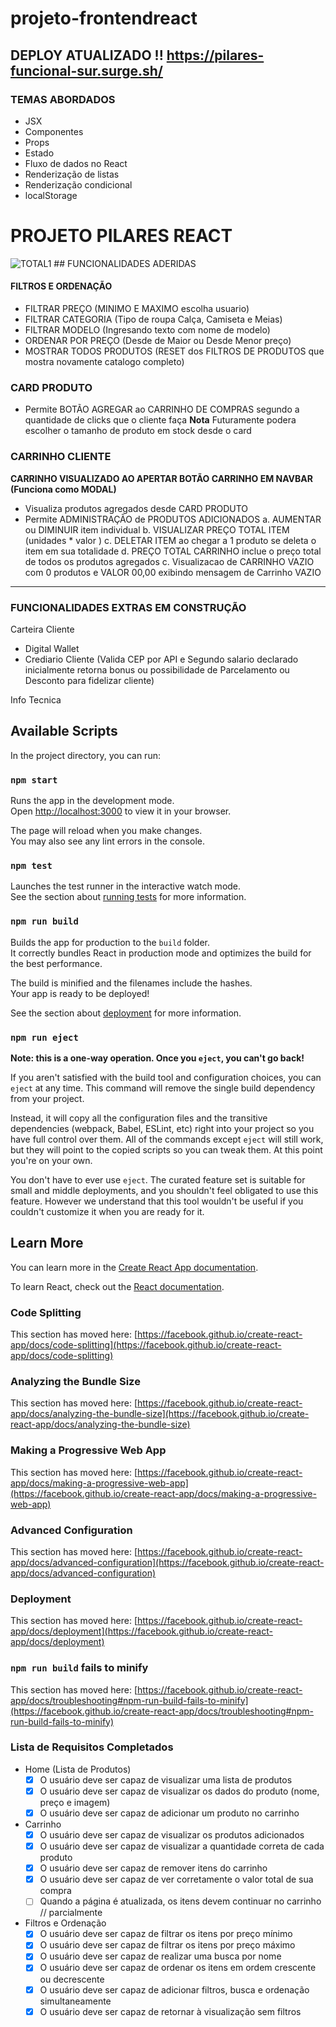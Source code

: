 # projeto-frontendreact

## DEPLOY ATUALIZADO !! https://pilares-funcional-sur.surge.sh/


### TEMAS ABORDADOS
- JSX
- Componentes
- Props
- Estado
- Fluxo de dados no React
- Renderização de listas
- Renderização condicional
- localStorage

# PROJETO PILARES REACT
<img src="https://i.ibb.co/vQv2WpG/TOTAL1.jpg" alt="TOTAL1" border="0" />
## FUNCIONALIDADES ADERIDAS 

#### FILTROS E ORDENAÇÃO
- FILTRAR PREÇO (MINIMO E MAXIMO escolha usuario)
- FILTRAR CATEGORIA (Tipo de roupa Calça, Camiseta e Meias)
- FILTRAR MODELO (Ingresando texto com nome de modelo)
- ORDENAR POR PREÇO (Desde de Maior ou Desde Menor preço)
- MOSTRAR TODOS PRODUTOS (RESET dos FILTROS DE PRODUTOS que mostra novamente catalogo completo)

### CARD PRODUTO
- Permite BOTÃO AGREGAR ao CARRINHO DE COMPRAS segundo a quantidade de clicks que o cliente faça
__Nota__ Futuramente podera escolher o tamanho de produto em stock desde o card


### CARRINHO CLIENTE
**CARRINHO VISUALIZADO AO APERTAR BOTÃO CARRINHO EM NAVBAR (Funciona como MODAL)**
- Visualiza produtos agregados desde CARD PRODUTO
- Permite ADMINISTRAÇÃO de PRODUTOS ADICIONADOS
    a. AUMENTAR ou DIMINUIR item individual
    b. VISUALIZAR PREÇO TOTAL ITEM (unidades * valor )
    c. DELETAR ITEM ao chegar a 1 produto se deleta o item em sua totalidade
    d. PREÇO TOTAL CARRINHO inclue o preço total de todos os produtos agregados 
    c. Visualizacao de CARRINHO VAZIO com 0 produtos e VALOR 00,00 exibindo mensagem de Carrinho VAZIO 
----

### FUNCIONALIDADES EXTRAS EM CONSTRUÇÃO

Carteira Cliente 
- Digital Wallet
- Crediario Cliente (Valida CEP por API e Segundo salario declarado inicialmente retorna bonus ou possibilidade de Parcelamento ou Desconto para fidelizar cliente)


Info Tecnica
## Available Scripts

In the project directory, you can run:

### `npm start`

Runs the app in the development mode.\
Open [http://localhost:3000](http://localhost:3000) to view it in your browser.

The page will reload when you make changes.\
You may also see any lint errors in the console.

### `npm test`

Launches the test runner in the interactive watch mode.\
See the section about [running tests](https://facebook.github.io/create-react-app/docs/running-tests) for more information.

### `npm run build`

Builds the app for production to the `build` folder.\
It correctly bundles React in production mode and optimizes the build for the best performance.

The build is minified and the filenames include the hashes.\
Your app is ready to be deployed!

See the section about [deployment](https://facebook.github.io/create-react-app/docs/deployment) for more information.

### `npm run eject`

**Note: this is a one-way operation. Once you `eject`, you can't go back!**

If you aren't satisfied with the build tool and configuration choices, you can `eject` at any time. This command will remove the single build dependency from your project.

Instead, it will copy all the configuration files and the transitive dependencies (webpack, Babel, ESLint, etc) right into your project so you have full control over them. All of the commands except `eject` will still work, but they will point to the copied scripts so you can tweak them. At this point you're on your own.

You don't have to ever use `eject`. The curated feature set is suitable for small and middle deployments, and you shouldn't feel obligated to use this feature. However we understand that this tool wouldn't be useful if you couldn't customize it when you are ready for it.

## Learn More

You can learn more in the [Create React App documentation](https://facebook.github.io/create-react-app/docs/getting-started).

To learn React, check out the [React documentation](https://reactjs.org/).

### Code Splitting

This section has moved here: [https://facebook.github.io/create-react-app/docs/code-splitting](https://facebook.github.io/create-react-app/docs/code-splitting)

### Analyzing the Bundle Size

This section has moved here: [https://facebook.github.io/create-react-app/docs/analyzing-the-bundle-size](https://facebook.github.io/create-react-app/docs/analyzing-the-bundle-size)

### Making a Progressive Web App

This section has moved here: [https://facebook.github.io/create-react-app/docs/making-a-progressive-web-app](https://facebook.github.io/create-react-app/docs/making-a-progressive-web-app)

### Advanced Configuration

This section has moved here: [https://facebook.github.io/create-react-app/docs/advanced-configuration](https://facebook.github.io/create-react-app/docs/advanced-configuration)

### Deployment

This section has moved here: [https://facebook.github.io/create-react-app/docs/deployment](https://facebook.github.io/create-react-app/docs/deployment)

### `npm run build` fails to minify

This section has moved here: [https://facebook.github.io/create-react-app/docs/troubleshooting#npm-run-build-fails-to-minify](https://facebook.github.io/create-react-app/docs/troubleshooting#npm-run-build-fails-to-minify)


### Lista de Requisitos Completados
- Home (Lista de Produtos)
    - [x]  O usuário deve ser capaz de visualizar uma lista de produtos
    - [x]  O usuário deve ser capaz de visualizar os dados do produto (nome, preço e imagem)
    - [x]  O usuário deve ser capaz de adicionar um produto no carrinho
- Carrinho
    - [x]  O usuário deve ser capaz de visualizar os produtos adicionados
    - [x]  O usuário deve ser capaz de visualizar a quantidade correta de cada produto
    - [x]  O usuário deve ser capaz de remover itens do carrinho
    - [x]  O usuário deve ser capaz de ver corretamente o valor total de sua compra
    - [ ]  Quando a página é atualizada, os itens devem continuar no carrinho // parcialmente
- Filtros e Ordenação
    - [x]  O usuário deve ser capaz de filtrar os itens por preço mínimo
    - [x]  O usuário deve ser capaz de filtrar os itens por preço máximo
    - [x]  O usuário deve ser capaz de realizar uma busca por nome
    - [x]  O usuário deve ser capaz de ordenar os itens em ordem crescente ou decrescente
    - [x]  O usuário deve ser capaz de adicionar  filtros, busca e ordenação simultaneamente
    - [x]  O usuário deve ser capaz de retornar à visualização sem filtros
    
 ### 


